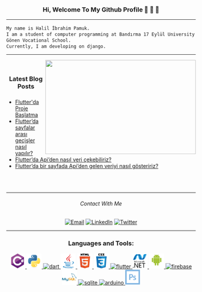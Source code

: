 <div align="center">  <h3>Hi, Welcome To My Github Profile 👋 👋 👋</h3> </div>
<hr>

```` 
My name is Halil İbrahim Pamuk.
I am a student of computer programming at Bandırma 17 Eylül University Gönen Vocational School.
Currently, I am developing on django. 
````
<hr>

<img src="https://media2.giphy.com/media/qgQUggAC3Pfv687qPC/giphy.gif" align="right" width="400" height="250">

<br>
<div align="center" width="400" height="250" ><h3>Latest Blog Posts<h3></div>

- [Flutter'da Proje Başlatma](https://medium.com/@halilpamuk/flutterda-proje-nas%C4%B1l-ba%C5%9Flat%C4%B1l%C4%B1r-b205b12ae5bc)
- [Flutter’da sayfalar arası geçişler nasıl yapılır?](https://medium.com/@halilpamuk05/flutterda-sayfalar-aras%C4%B1-ge%C3%A7i%C5%9Fler-nas%C4%B1l-yap%C4%B1l%C4%B1r-a9d496771de8)
- [Flutter’da Api’den nasıl veri çekebiliriz?](https://medium.com/@halilpamuk05/flutterda-api-den-nas%C4%B1l-veri-%C3%A7ekebiliriz-f6f77a052426)
- [Flutter’da bir sayfada Api’den gelen veriyi nasıl gösteririz?](https://medium.com/@halilpamuk05/flutterda-bir-sayfada-api-den-gelen-veriyi-nas%C4%B1l-g%C3%B6steririz-7187071b8900)

<br />
<br />
<hr>

<div align="center"> <h6>Contact With Me</h6></div>
<p align = "center"> 
<a href="mailto:halilpamuk05@gmail.com"><img alt="Email" src="https://img.shields.io/badge/Email-halilpamuk05@gmail.com-red?style=flat&logo=gmail"></a>
<a href="https://https://www.linkedin.com/in/halilpamuk/" target="_blank"><img alt="LinkedIn" src="https://img.shields.io/badge/LinkedIn-@halilpamuk-red?style=flat&logo=linkedin"></a>
<a href="https://https://twitter.com/HalilPamukQ/"><img alt="Twitter" src="https://img.shields.io/badge/Twitter-HalilPamukQ-red?style=flat-square&logo=twitter"></a>
</p>

<hr>

<h3 align="center">Languages and Tools:</h3>
<p align="center">
<a href="https://www.w3schools.com/cs/" target="_blank" rel="noreferrer"> <img src="https://raw.githubusercontent.com/devicons/devicon/master/icons/csharp/csharp-original.svg" alt="csharp" width="40" height="40"/> </a>
<a href="https://www.python.org" target="_blank" rel="noreferrer"> <img src="https://raw.githubusercontent.com/devicons/devicon/master/icons/python/python-original.svg" alt="python" width="40" height="40"/> </a>
<a href="https://dart.dev" target="_blank" rel="noreferrer"> <img src="https://www.vectorlogo.zone/logos/dartlang/dartlang-icon.svg" alt="dart" width="40" height="40"/> </a> 
<a href="https://www.java.com" target="_blank" rel="noreferrer"> <img src="https://raw.githubusercontent.com/devicons/devicon/master/icons/java/java-original.svg" alt="java" width="40" height="40"/> </a>
<a href="https://www.w3.org/html/" target="_blank" rel="noreferrer"> <img src="https://raw.githubusercontent.com/devicons/devicon/master/icons/html5/html5-original-wordmark.svg" alt="html5" width="40" height="40"/> </a>
<a href="https://www.w3schools.com/css/" target="_blank" rel="noreferrer"> <img src="https://raw.githubusercontent.com/devicons/devicon/master/icons/css3/css3-original-wordmark.svg" alt="css3" width="40" height="40"/>
<a href="https://flutter.dev" target="_blank" rel="noreferrer"> <img src="https://www.vectorlogo.zone/logos/flutterio/flutterio-icon.svg" alt="flutter" width="40" height="40"/> </a>
<a href="https://dotnet.microsoft.com/" target="_blank" rel="noreferrer"> <img src="https://raw.githubusercontent.com/devicons/devicon/master/icons/dot-net/dot-net-original-wordmark.svg" alt="dotnet" width="40" height="40"/> </a>
<a href="https://developer.android.com" target="_blank" rel="noreferrer"> <img src="https://raw.githubusercontent.com/devicons/devicon/master/icons/android/android-original-wordmark.svg" alt="android" width="40" height="40"/> </a>
<a href="https://firebase.google.com/" target="_blank" rel="noreferrer"> <img src="https://www.vectorlogo.zone/logos/firebase/firebase-icon.svg" alt="firebase" width="40" height="40"/> </a>
<a href="https://www.mysql.com/" target="_blank" rel="noreferrer"> <img src="https://raw.githubusercontent.com/devicons/devicon/master/icons/mysql/mysql-original-wordmark.svg" alt="mysql" width="40" height="40"/> </a>
<a href="https://www.sqlite.org/" target="_blank" rel="noreferrer"> <img src="https://www.vectorlogo.zone/logos/sqlite/sqlite-icon.svg" alt="sqlite" width="40" height="40"/> </a>
<a href="https://www.arduino.cc/" target="_blank" rel="noreferrer"> <img src="https://cdn.worldvectorlogo.com/logos/arduino-1.svg" alt="arduino" width="40" height="40"/> </a>
<a href="https://www.photoshop.com/en" target="_blank" rel="noreferrer"> <img src="https://raw.githubusercontent.com/devicons/devicon/master/icons/photoshop/photoshop-line.svg" alt="photoshop" width="40" height="40"/> </a>

 </p>


[linkedin]: (https://www.linkedin.com/in/halil-pamuk-b91634223/)
[twitter]: (https://twitter.com/HalilPamukQ)
[Medium]: (https://medium.com/@halilpamuk)
